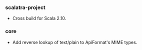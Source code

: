 ### scalatra-project

* Cross build for Scala 2.10.

### core

* Add reverse lookup of text/plain to ApiFormat's MIME types.
